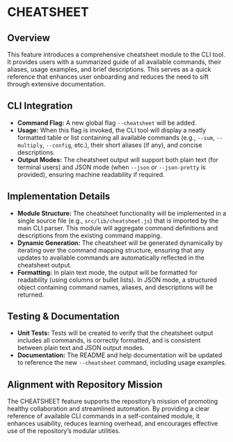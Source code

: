 # CHEATSHEET

## Overview
This feature introduces a comprehensive cheatsheet module to the CLI tool. It provides users with a summarized guide of all available commands, their aliases, usage examples, and brief descriptions. This serves as a quick reference that enhances user onboarding and reduces the need to sift through extensive documentation.

## CLI Integration
- **Command Flag:** A new global flag `--cheatsheet` will be added.
- **Usage:** When this flag is invoked, the CLI tool will display a neatly formatted table or list containing all available commands (e.g., `--sum`, `--multiply`, `--config`, etc.), their short aliases (if any), and concise descriptions.
- **Output Modes:** The cheatsheet output will support both plain text (for terminal users) and JSON mode (when `--json` or `--json-pretty` is provided), ensuring machine readability if required.

## Implementation Details
- **Module Structure:** The cheatsheet functionality will be implemented in a single source file (e.g., `src/lib/cheatsheet.js`) that is imported by the main CLI parser. This module will aggregate command definitions and descriptions from the existing command mapping.
- **Dynamic Generation:** The cheatsheet will be generated dynamically by iterating over the command mapping structure, ensuring that any updates to available commands are automatically reflected in the cheatsheet output.
- **Formatting:** In plain text mode, the output will be formatted for readability (using columns or bullet lists). In JSON mode, a structured object containing command names, aliases, and descriptions will be returned.

## Testing & Documentation
- **Unit Tests:** Tests will be created to verify that the cheatsheet output includes all commands, is correctly formatted, and is consistent between plain text and JSON output modes.
- **Documentation:** The README and help documentation will be updated to reference the new `--cheatsheet` command, including usage examples.

## Alignment with Repository Mission
The CHEATSHEET feature supports the repository’s mission of promoting healthy collaboration and streamlined automation. By providing a clear reference of available CLI commands in a self-contained module, it enhances usability, reduces learning overhead, and encourages effective use of the repository’s modular utilities.
